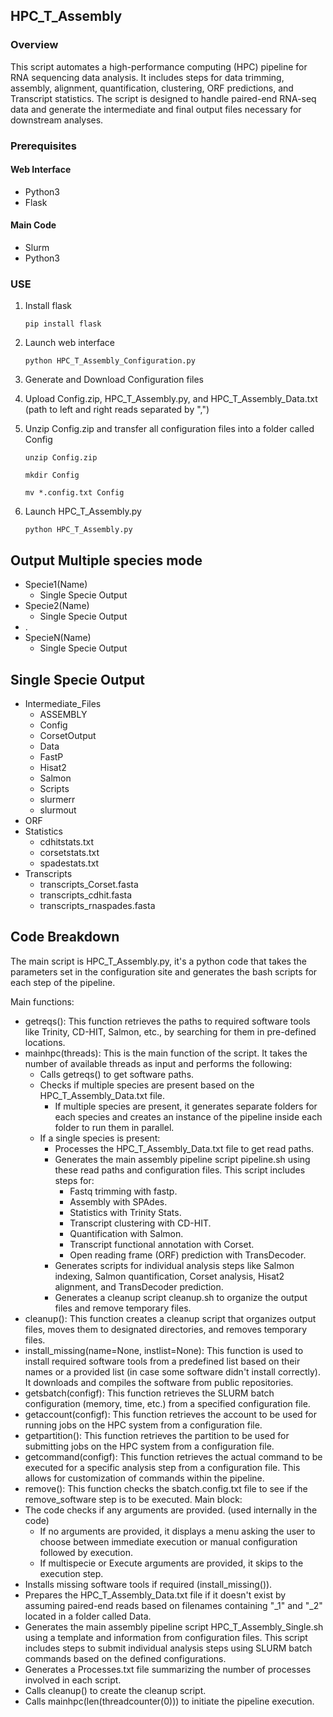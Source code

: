 ## HPC_T_Assembly
### Overview
 This script automates a high-performance computing (HPC) pipeline for RNA sequencing data analysis. It includes steps for data trimming, assembly, alignment, quantification, clustering, ORF predictions, and Transcript statistics. The script is designed to handle paired-end RNA-seq data and generate the intermediate and final output files necessary for downstream analyses. 

### Prerequisites

#### Web Interface
* Python3
* Flask

#### Main Code
* Slurm
* Python3

### USE
1. Install flask


    `pip install flask`


2. Launch web interface
   
    `python HPC_T_Assembly_Configuration.py`

3. Generate and Download Configuration files

4. Upload Config.zip, HPC_T_Assembly.py, and HPC_T_Assembly_Data.txt (path to left and right reads separated by ",")
5. Unzip Config.zip and transfer all configuration files into a folder called Config

    `unzip Config.zip ` 

    `mkdir Config` 

    `mv *.config.txt Config`


   
8. Launch HPC_T_Assembly.py

    `python HPC_T_Assembly.py`


## Output Multiple species mode
* Specie1(Name)
  - Single Specie Output
* Specie2(Name)
  - Single Specie Output  
* .
* SpecieN(Name)
  - Single Specie Output

 ## Single Specie Output
 * Intermediate_Files
    - ASSEMBLY
    - Config
    - CorsetOutput
    - Data
    - FastP
    - Hisat2
    - Salmon
    - Scripts
    - slurmerr
    - slurmout 
 * ORF
 * Statistics
    - cdhitstats.txt
    - corsetstats.txt
    - spadestats.txt
 * Transcripts
    - transcripts_Corset.fasta
    - transcripts_cdhit.fasta
    - transcripts_rnaspades.fasta

## Code Breakdown
The main script is HPC_T_Assembly.py, it's a python code that takes the parameters set in the configuration site and generates the bash scripts for each step of the pipeline.

Main functions:
* getreqs(): This function retrieves the paths to required software tools like Trinity, CD-HIT, Salmon, etc., by searching for them in pre-defined locations.
 * mainhpc(threads): This is the main function of the script. It takes the number of available threads as input and performs the following:
   * Calls getreqs() to get software paths.
   * Checks if multiple species are present based on the HPC_T_Assembly_Data.txt file.
     * If multiple species are present, it generates separate folders for each species and creates an instance of the pipeline inside each folder to run them in parallel.
   * If a single species is present:
     * Processes the HPC_T_Assembly_Data.txt file to get read paths.
     * Generates the main assembly pipeline script pipeline.sh using these read paths and configuration files. This script includes steps for:
       * Fastq trimming with fastp.
       * Assembly with SPAdes.
       * Statistics with Trinity Stats.
       * Transcript clustering with CD-HIT.
       * Quantification with Salmon.
       * Transcript functional annotation with Corset.
       * Open reading frame (ORF) prediction with TransDecoder.
     * Generates scripts for individual analysis steps like Salmon indexing, Salmon quantification, Corset analysis, Hisat2 alignment, and TransDecoder prediction.
     * Generates a cleanup script cleanup.sh to organize the output files and remove temporary files.
 * cleanup(): This function creates a cleanup script that organizes output files, moves them to designated directories, and removes temporary files.
 * install_missing(name=None, instlist=None): This function is used to install required software tools from a predefined list based on their names or a provided list (in case some software didn't install correctly). It downloads and compiles the software from public repositories.
 * getsbatch(configf): This function retrieves the SLURM batch configuration (memory, time, etc.) from a specified configuration file.
 * getaccount(configf): This function retrieves the account to be used for running jobs on the HPC system from a configuration file.
 * getpartition(): This function retrieves the partition to be used for submitting jobs on the HPC system from a configuration file.
 * getcommand(configf): This function retrieves the actual command to be executed for a specific analysis step from a configuration file. This allows for customization of commands within the pipeline.
 * remove(): This function checks the sbatch.config.txt file to see if the remove_software step is to be executed.
Main block:
 * The code checks if any arguments are provided. (used internally in the code)
   * If no arguments are provided, it displays a menu asking the user to choose between immediate execution or manual configuration followed by execution.
   * If multispecie or Execute arguments are provided, it skips to the execution step.
 * Installs missing software tools if required (install_missing()).
 * Prepares the HPC_T_Assembly_Data.txt file if it doesn't exist by assuming paired-end reads based on filenames containing "_1" and "_2" located in a folder called Data.
 * Generates the main assembly pipeline script HPC_T_Assembly_Single.sh using a template and information from configuration files. This script includes steps to submit individual analysis steps using SLURM batch commands based on the defined configurations.
 * Generates a Processes.txt file summarizing the number of processes involved in each script.
 * Calls cleanup() to create the cleanup script.
 * Calls mainhpc(len(threadcounter(0))) to initiate the pipeline execution. 

